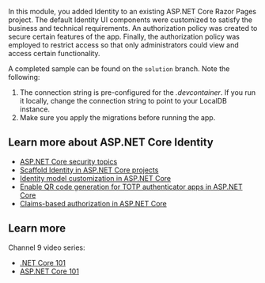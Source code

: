 In this module, you added Identity to an existing ASP.NET Core Razor Pages project. The default Identity UI components were customized to satisfy the business and technical requirements. An authorization policy was created to secure certain features of the app. Finally, the authorization policy was employed to restrict access so that only administrators could view and access certain functionality.

A completed sample can be found on the `solution` branch. Note the following:

1. The connection string is pre-configured for the *.devcontainer*. If you run it locally, change the connection string to point to your LocalDB instance.
1. Make sure you apply the migrations before running the app.

## Learn more about ASP.NET Core Identity

- [ASP.NET Core security topics](/aspnet/core/security/)
- [Scaffold Identity in ASP.NET Core projects](/aspnet/core/security/authentication/scaffold-identity)
- [Identity model customization in ASP.NET Core](/aspnet/core/security/authentication/customize-identity-model)
- [Enable QR code generation for TOTP authenticator apps in ASP.NET Core](/aspnet/core/security/authentication/identity-enable-qrcodes)
- [Claims-based authorization in ASP.NET Core](/aspnet/core/security/authorization/claims)

## Learn more

Channel 9 video series:
- [.NET Core 101](/shows/net-core-101/?wt.mc_id=educationaldotnet-c9-scottha)
- [ASP.NET Core 101](/shows/aspnet-core-101/?wt.mc_id=educationaspnet-c9-niner)
